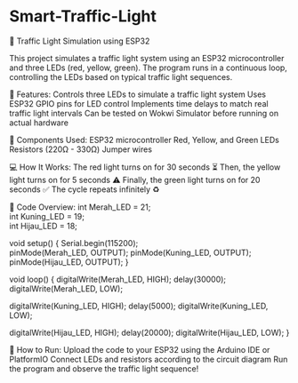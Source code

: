 # Smart-Traffic-Light
🚦 Traffic Light Simulation using ESP32

This project simulates a traffic light system using an ESP32 microcontroller and three LEDs (red, yellow, green). The program runs in a continuous loop, controlling the LEDs based on typical traffic light sequences.

🔧 Features:
Controls three LEDs to simulate a traffic light system
Uses ESP32 GPIO pins for LED control
Implements time delays to match real traffic light intervals
Can be tested on Wokwi Simulator before running on actual hardware

📌 Components Used:
ESP32 microcontroller
Red, Yellow, and Green LEDs
Resistors (220Ω - 330Ω)
Jumper wires

💻 How It Works:
The red light turns on for 30 seconds ⏳
Then, the yellow light turns on for 5 seconds ⚠️
Finally, the green light turns on for 20 seconds ✅
The cycle repeats infinitely ♻️

📜 Code Overview:
int Merah_LED = 21;  
int Kuning_LED = 19;  
int Hijau_LED = 18;  

void setup() {
  Serial.begin(115200);   
  pinMode(Merah_LED, OUTPUT);
  pinMode(Kuning_LED, OUTPUT);
  pinMode(Hijau_LED, OUTPUT);
}

void loop() {
  digitalWrite(Merah_LED, HIGH);
  delay(30000);
  digitalWrite(Merah_LED, LOW);

  digitalWrite(Kuning_LED, HIGH);
  delay(5000);
  digitalWrite(Kuning_LED, LOW);

  digitalWrite(Hijau_LED, HIGH);
  delay(20000);
  digitalWrite(Hijau_LED, LOW);
}

🚀 How to Run:
Upload the code to your ESP32 using the Arduino IDE or PlatformIO
Connect LEDs and resistors according to the circuit diagram
Run the program and observe the traffic light sequence!

